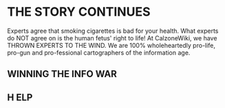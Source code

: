 # THE STORY CONTINUES
Experts agree that smoking cigarettes is bad for your health. What experts do NOT agree on is the human fetus' right to life! At CalzoneWiki, we have THROWN EXPERTS TO THE WIND. We are 100% wholeheartedly pro-life, pro-gun and pro-fessional cartographers of the information age. 
## WINNING THE INFO WAR
## H ELP